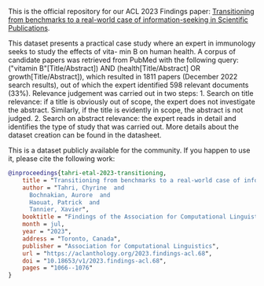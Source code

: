 This is the official repository for our ACL 2023 Findings paper: [Transitioning from benchmarks to a real-world case of information-seeking in Scientific Publications](https://aclanthology.org/2023.findings-acl.68/).

This dataset presents a practical case study where an expert in immunology seeks to study the effects of vita- min B on human health. A corpus of candidate papers was retrieved from PubMed with the following query: ("vitamin B"[Title/Abstract]) AND (health[Title/Abstract] OR growth[Title/Abstract]), which resulted in 1811 papers (December 2022 search results), out of which the expert identified 598 relevant documents (33%). Relevance judgement was carried out in two steps: 1. Search on title relevance: if a title is obviously out of scope, the expert does not investigate the abstract. Similarly, if the title is evidently in scope, the abstract is not judged. 2. Search on abstract relevance: the expert reads in detail and identifies the type of study that was carried out. More details about the dataset creation can be found in the datasheet. 

This is a dataset publicly available for the community. If you happen to use it, please cite the following work: 
```bibtex
@inproceedings{tahri-etal-2023-transitioning,
    title = "Transitioning from benchmarks to a real-world case of information-seeking in Scientific Publications",
    author = "Tahri, Chyrine  and
      Bochnakian, Aurore  and
      Haouat, Patrick  and
      Tannier, Xavier",
    booktitle = "Findings of the Association for Computational Linguistics: ACL 2023",
    month = jul,
    year = "2023",
    address = "Toronto, Canada",
    publisher = "Association for Computational Linguistics",
    url = "https://aclanthology.org/2023.findings-acl.68",
    doi = "10.18653/v1/2023.findings-acl.68",
    pages = "1066--1076"
}



